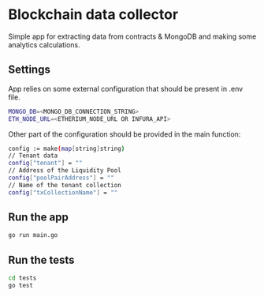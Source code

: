 # Blockchain data collector

Simple app for extracting data from contracts & MongoDB and making some analytics calculations.

## Settings

App relies on some external configuration that should be present in .env file.

```sh
MONGO_DB=<MONGO_DB_CONNECTION_STRING>
ETH_NODE_URL=<ETHERIUM_NODE_URL OR INFURA_API>
```

Other part of the configuration should be provided in the main function:

```sh
config := make(map[string]string)
// Tenant data
config["tenant"] = ""
// Address of the Liquidity Pool
config["poolPairAddress"] = ""
// Name of the tenant collection
config["txCollectionName"] = ""
```

## Run the app

```sh
go run main.go
```

## Run the tests

```sh
cd tests
go test
```
